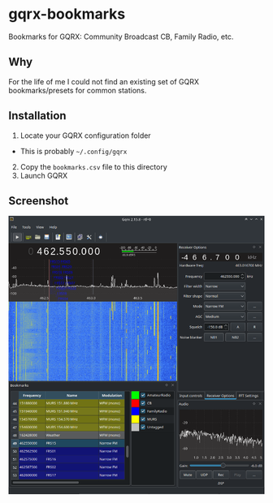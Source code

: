 # gqrx-bookmarks

Bookmarks for GQRX: Community Broadcast CB, Family Radio, etc.

## Why

For the life of me I could not find an existing set of GQRX bookmarks/presets for common stations.

## Installation

1. Locate your GQRX configuration folder
  - This is probably `~/.config/gqrx`
2. Copy the `bookmarks.csv` file to this directory
3. Launch GQRX

## Screenshot

![GQRX Screenshot with bookmarks loaded](screenshot.png)
